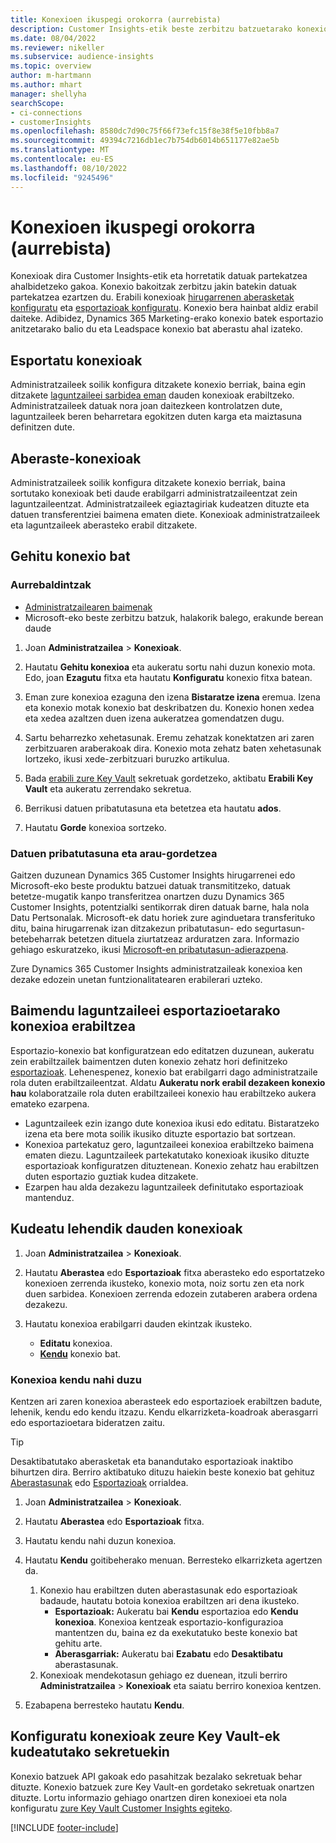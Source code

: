 ```yaml
---
title: Konexioen ikuspegi orokorra (aurrebista)
description: Customer Insights-etik beste zerbitzu batzuetarako konexioak.
ms.date: 08/04/2022
ms.reviewer: nikeller
ms.subservice: audience-insights
ms.topic: overview
author: m-hartmann
ms.author: mhart
manager: shellyha
searchScope:
- ci-connections
- customerInsights
ms.openlocfilehash: 8580dc7d90c75f66f73efc15f8e38f5e10fbb8a7
ms.sourcegitcommit: 49394c7216db1ec7b754db6014b651177e82ae5b
ms.translationtype: MT
ms.contentlocale: eu-ES
ms.lasthandoff: 08/10/2022
ms.locfileid: "9245496"
---
```

# <a name="connections-preview-overview"></a>Konexioen ikuspegi orokorra (aurrebista)

Konexioak dira Customer Insights-etik eta horretatik datuak partekatzea ahalbidetzeko gakoa. Konexio bakoitzak zerbitzu jakin batekin datuak partekatzea ezartzen du. Erabili konexioak [hirugarrenen aberasketak konfiguratu](enrichment-hub.md) eta [esportazioak konfiguratu](export-destinations.md). Konexio bera hainbat aldiz erabil daiteke. Adibidez, Dynamics 365 Marketing-erako konexio batek esportazio anitzetarako balio du eta Leadspace konexio bat aberastu ahal izateko.

## <a name="export-connections"></a>Esportatu konexioak

Administratzaileek soilik konfigura ditzakete konexio berriak, baina egin ditzakete [laguntzaileei sarbidea eman](#allow-contributors-to-use-a-connection-for-exports) dauden konexioak erabiltzeko. Administratzaileek datuak nora joan daitezkeen kontrolatzen dute, laguntzaileek beren beharretara egokitzen duten karga eta maiztasuna definitzen dute.

## <a name="enrichment-connections"></a>Aberaste-konexioak

Administratzaileek soilik konfigura ditzakete konexio berriak, baina sortutako konexioak beti daude erabilgarri administratzaileentzat zein laguntzaileentzat. Administratzaileek egiaztagiriak kudeatzen dituzte eta datuen transferentziei baimena ematen diete. Konexioak administratzaileek eta laguntzaileek aberasteko erabil ditzakete.

## <a name="add-a-new-connection"></a>Gehitu konexio bat

### <a name="prerequisites"></a>Aurrebaldintzak

- [Administratzailearen baimenak](permissions.md)
- Microsoft-eko beste zerbitzu batzuk, halakorik balego, erakunde berean daude

1. Joan **Administratzailea** > **Konexioak**.

1. Hautatu **Gehitu konexioa** eta aukeratu sortu nahi duzun konexio mota. Edo, joan **Ezagutu** fitxa eta hautatu **Konfiguratu** konexio fitxa batean.

1. Eman zure konexioa ezaguna den izena **Bistaratze izena** eremua. Izena eta konexio motak konexio bat deskribatzen du. Konexio honen xedea eta xedea azaltzen duen izena aukeratzea gomendatzen dugu.

1. Sartu beharrezko xehetasunak. Eremu zehatzak konektatzen ari zaren zerbitzuaren araberakoak dira. Konexio mota zehatz baten xehetasunak lortzeko, ikusi xede-zerbitzuari buruzko artikulua.

1. Bada [erabili zure Key Vault](use-azure-key-vault.md) sekretuak gordetzeko, aktibatu **Erabili Key Vault** eta aukeratu zerrendako sekretua.

1. Berrikusi datuen pribatutasuna eta betetzea eta hautatu **ados**.

1. Hautatu **Gorde** konexioa sortzeko.

### <a name="data-privacy-and-compliance"></a>Datuen pribatutasuna eta arau-gordetzea

Gaitzen duzunean Dynamics 365 Customer Insights hirugarrenei edo Microsoft-eko beste produktu batzuei datuak transmititzeko, datuak betetze-mugatik kanpo transferitzea onartzen duzu Dynamics 365 Customer Insights, potentzialki sentikorrak diren datuak barne, hala nola Datu Pertsonalak. Microsoft-ek datu horiek zure aginduetara transferituko ditu, baina hirugarrenak izan ditzakezun pribatutasun- edo segurtasun-betebeharrak betetzen dituela ziurtatzeaz arduratzen zara. Informazio gehiago eskuratzeko, ikusi [Microsoft-en pribatutasun-adierazpena](https://go.microsoft.com/fwlink/?linkid=396732).

Zure Dynamics 365 Customer Insights administratzaileak konexioa ken dezake edozein unetan funtzionalitatearen erabilerari uzteko.

## <a name="allow-contributors-to-use-a-connection-for-exports"></a>Baimendu laguntzaileei esportazioetarako konexioa erabiltzea

Esportazio-konexio bat konfiguratzean edo editatzen duzunean, aukeratu zein erabiltzailek baimentzen duten konexio zehatz hori definitzeko [esportazioak](export-destinations.md). Lehenespenez, konexio bat erabilgarri dago administratzaile rola duten erabiltzaileentzat. Aldatu **Aukeratu nork erabil dezakeen konexio hau** kolaboratzaile rola duten erabiltzaileei konexio hau erabiltzeko aukera emateko ezarpena.

- Laguntzaileek ezin izango dute konexioa ikusi edo editatu. Bistaratzeko izena eta bere mota soilik ikusiko dituzte esportazio bat sortzean.
- Konexioa partekatuz gero, laguntzaileei konexioa erabiltzeko baimena ematen diezu. Laguntzaileek partekatutako konexioak ikusiko dituzte esportazioak konfiguratzen dituztenean. Konexio zehatz hau erabiltzen duten esportazio guztiak kudea ditzakete.
- Ezarpen hau alda dezakezu laguntzaileek definitutako esportazioak mantenduz.

## <a name="manage-existing-connections"></a>Kudeatu lehendik dauden konexioak

1. Joan **Administratzailea** > **Konexioak**.

1. Hautatu **Aberastea** edo **Esportazioak** fitxa aberasteko edo esportatzeko konexioen zerrenda ikusteko, konexio mota, noiz sortu zen eta nork duen sarbidea. Konexioen zerrenda edozein zutaberen arabera ordena dezakezu.

1. Hautatu konexioa erabilgarri dauden ekintzak ikusteko.

   - **Editatu** konexioa.
   - [**Kendu**](#remove-a-connection) konexio bat.

### <a name="remove-a-connection"></a>Konexioa kendu nahi duzu

Kentzen ari zaren konexioa aberasteek edo esportazioek erabiltzen badute, lehenik, kendu edo kendu itzazu. Kendu elkarrizketa-koadroak aberasgarri edo esportazioetara bideratzen zaitu.

> [!TIP]
> Desaktibatutako aberasketak eta banandutako esportazioak inaktibo bihurtzen dira. Berriro aktibatuko dituzu haiekin beste konexio bat gehituz [Aberastasunak](enrichment-hub.md) edo [Esportazioak](export-destinations.md) orrialdea.

1. Joan **Administratzailea** > **Konexioak**.

1. Hautatu **Aberastea** edo **Esportazioak** fitxa.

1. Hautatu kendu nahi duzun konexioa.

1. Hautatu **Kendu** goitibeherako menuan. Berresteko elkarrizketa agertzen da.

   1. Konexio hau erabiltzen duten aberastasunak edo esportazioak badaude, hautatu botoia konexioa erabiltzen ari dena ikusteko.
      - **Esportazioak:** Aukeratu bai **Kendu** esportazioa edo **Kendu konexioa**. Konexioa kentzeak esportazio-konfigurazioa mantentzen du, baina ez da exekutatuko beste konexio bat gehitu arte.
      - **Aberasgarriak:** Aukeratu bai **Ezabatu** edo **Desaktibatu** aberastasunak.
   1. Konexioak mendekotasun gehiago ez duenean, itzuli berriro **Administratzailea** > **Konexioak** eta saiatu berriro konexioa kentzen.

1. Ezabapena berresteko hautatu **Kendu**.

## <a name="set-up-connections-with-secrets-managed-by-your-own-key-vault"></a>Konfiguratu konexioak zeure Key Vault-ek kudeatutako sekretuekin

Konexio batzuek API gakoak edo pasahitzak bezalako sekretuak behar dituzte. Konexio batzuek zure Key Vault-en gordetako sekretuak onartzen dituzte. Lortu informazio gehiago onartzen diren konexioei eta nola konfiguratu [zure Key Vault Customer Insights egiteko](use-azure-key-vault.md).

[!INCLUDE [footer-include](includes/footer-banner.md)]
